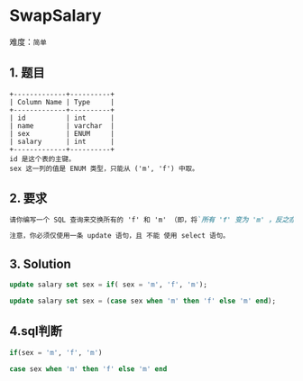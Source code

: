 # SwapSalary

难度：`简单`

## 1. 题目
```
+-------------+----------+
| Column Name | Type     |
+-------------+----------+
| id          | int      |
| name        | varchar  |
| sex         | ENUM     |
| salary      | int      |
+-------------+----------+
id 是这个表的主键。
sex 这一列的值是 ENUM 类型，只能从 ('m', 'f') 中取。
```

## 2. 要求

```md
请你编写一个 SQL 查询来交换所有的 'f' 和 'm' （即，将`所有 'f' 变为 'm' ，反之亦然`），仅使用 单个 update 语句 ，且不产生中间临时表。

注意，你必须仅使用一条 update 语句，且 不能 使用 select 语句。
```


## 3. Solution

```sql
update salary set sex = if( sex = 'm', 'f', 'm');
```

```sql
update salary set sex = (case sex when 'm' then 'f' else 'm' end);
```

## 4.sql判断
```sql
if(sex = 'm', 'f', 'm')

case sex when 'm' then 'f' else 'm' end
```